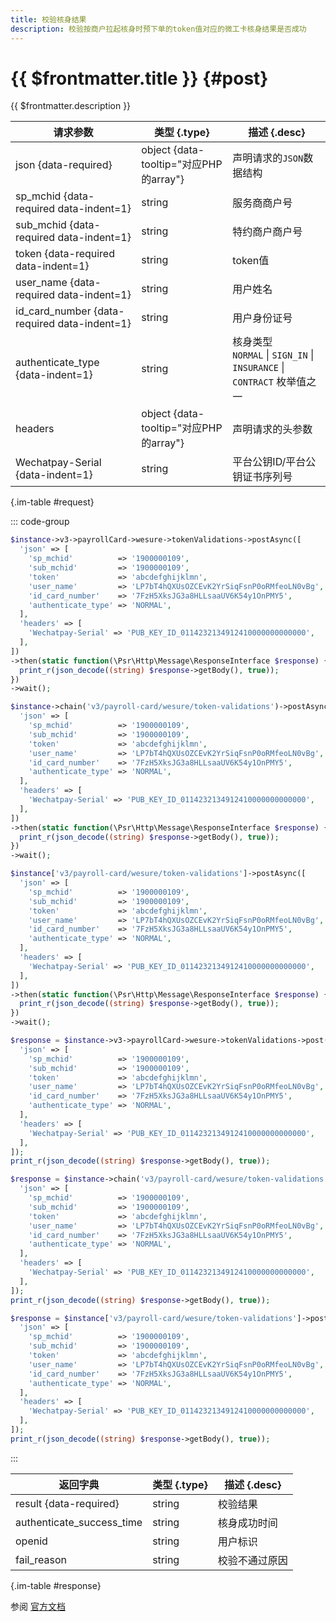 ```yaml
---
title: 校验核身结果
description: 校验按商户拉起核身时预下单的token值对应的微工卡核身结果是否成功
---
```


# {{ $frontmatter.title }} {#post}

{{ $frontmatter.description }}

| 请求参数 | 类型 {.type} | 描述 {.desc}
| --- | --- | ---
| json {data-required} | object {data-tooltip="对应PHP的array"} | 声明请求的`JSON`数据结构
| sp_mchid {data-required data-indent=1} | string | 服务商商户号
| sub_mchid {data-required data-indent=1} | string | 特约商户商户号
| token {data-required data-indent=1} | string | token值
| user_name {data-required data-indent=1} | string | 用户姓名
| id_card_number {data-required data-indent=1} | string | 用户身份证号
| authenticate_type {data-indent=1} | string | 核身类型<br/>`NORMAL` \| `SIGN_IN` \| `INSURANCE` \| `CONTRACT` 枚举值之一
| headers | object {data-tooltip="对应PHP的array"} | 声明请求的头参数
| Wechatpay-Serial {data-indent=1} | string | 平台公钥ID/平台公钥证书序列号

{.im-table #request}

::: code-group

```php [异步纯链式]
$instance->v3->payrollCard->wesure->tokenValidations->postAsync([
  'json' => [
    'sp_mchid'          => '1900000109',
    'sub_mchid'         => '1900000109',
    'token'             => 'abcdefghijklmn',
    'user_name'         => 'LP7bT4hQXUsOZCEvK2YrSiqFsnP0oRMfeoLN0vBg',
    'id_card_number'    => '7FzH5XksJG3a8HLLsaaUV6K54y1OnPMY5',
    'authenticate_type' => 'NORMAL',
  ],
  'headers' => [
    'Wechatpay-Serial' => 'PUB_KEY_ID_0114232134912410000000000000',
  ],
])
->then(static function(\Psr\Http\Message\ResponseInterface $response) {
  print_r(json_decode((string) $response->getBody(), true));
})
->wait();
```

```php [异步声明式]
$instance->chain('v3/payroll-card/wesure/token-validations')->postAsync([
  'json' => [
    'sp_mchid'          => '1900000109',
    'sub_mchid'         => '1900000109',
    'token'             => 'abcdefghijklmn',
    'user_name'         => 'LP7bT4hQXUsOZCEvK2YrSiqFsnP0oRMfeoLN0vBg',
    'id_card_number'    => '7FzH5XksJG3a8HLLsaaUV6K54y1OnPMY5',
    'authenticate_type' => 'NORMAL',
  ],
  'headers' => [
    'Wechatpay-Serial' => 'PUB_KEY_ID_0114232134912410000000000000',
  ],
])
->then(static function(\Psr\Http\Message\ResponseInterface $response) {
  print_r(json_decode((string) $response->getBody(), true));
})
->wait();
```

```php [异步属性式]
$instance['v3/payroll-card/wesure/token-validations']->postAsync([
  'json' => [
    'sp_mchid'          => '1900000109',
    'sub_mchid'         => '1900000109',
    'token'             => 'abcdefghijklmn',
    'user_name'         => 'LP7bT4hQXUsOZCEvK2YrSiqFsnP0oRMfeoLN0vBg',
    'id_card_number'    => '7FzH5XksJG3a8HLLsaaUV6K54y1OnPMY5',
    'authenticate_type' => 'NORMAL',
  ],
  'headers' => [
    'Wechatpay-Serial' => 'PUB_KEY_ID_0114232134912410000000000000',
  ],
])
->then(static function(\Psr\Http\Message\ResponseInterface $response) {
  print_r(json_decode((string) $response->getBody(), true));
})
->wait();
```

```php [同步纯链式]
$response = $instance->v3->payrollCard->wesure->tokenValidations->post([
  'json' => [
    'sp_mchid'          => '1900000109',
    'sub_mchid'         => '1900000109',
    'token'             => 'abcdefghijklmn',
    'user_name'         => 'LP7bT4hQXUsOZCEvK2YrSiqFsnP0oRMfeoLN0vBg',
    'id_card_number'    => '7FzH5XksJG3a8HLLsaaUV6K54y1OnPMY5',
    'authenticate_type' => 'NORMAL',
  ],
  'headers' => [
    'Wechatpay-Serial' => 'PUB_KEY_ID_0114232134912410000000000000',
  ],
]);
print_r(json_decode((string) $response->getBody(), true));
```

```php [同步声明式]
$response = $instance->chain('v3/payroll-card/wesure/token-validations')->post([
  'json' => [
    'sp_mchid'          => '1900000109',
    'sub_mchid'         => '1900000109',
    'token'             => 'abcdefghijklmn',
    'user_name'         => 'LP7bT4hQXUsOZCEvK2YrSiqFsnP0oRMfeoLN0vBg',
    'id_card_number'    => '7FzH5XksJG3a8HLLsaaUV6K54y1OnPMY5',
    'authenticate_type' => 'NORMAL',
  ],
  'headers' => [
    'Wechatpay-Serial' => 'PUB_KEY_ID_0114232134912410000000000000',
  ],
]);
print_r(json_decode((string) $response->getBody(), true));
```

```php [同步属性式]
$response = $instance['v3/payroll-card/wesure/token-validations']->post([
  'json' => [
    'sp_mchid'          => '1900000109',
    'sub_mchid'         => '1900000109',
    'token'             => 'abcdefghijklmn',
    'user_name'         => 'LP7bT4hQXUsOZCEvK2YrSiqFsnP0oRMfeoLN0vBg',
    'id_card_number'    => '7FzH5XksJG3a8HLLsaaUV6K54y1OnPMY5',
    'authenticate_type' => 'NORMAL',
  ],
  'headers' => [
    'Wechatpay-Serial' => 'PUB_KEY_ID_0114232134912410000000000000',
  ],
]);
print_r(json_decode((string) $response->getBody(), true));
```

:::

| 返回字典 | 类型 {.type} | 描述 {.desc}
| --- | --- | ---
| result {data-required} | string | 校验结果
| authenticate_success_time | string | 核身成功时间
| openid | string | 用户标识
| fail_reason | string | 校验不通过原因

{.im-table #response}

参阅 [官方文档](https://pay.weixin.qq.com/wiki/doc/apiv3_partner/Offline/apis/chapter4_1_31.shtml)
